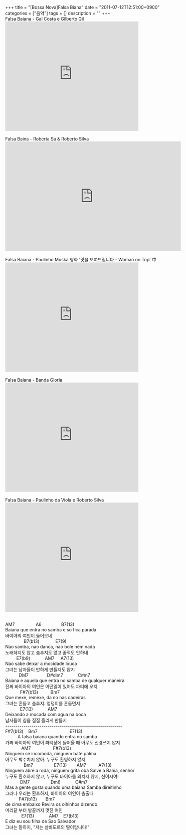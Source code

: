 +++
title = "[Bossa Nova]Falsa Biana"
date = "2011-07-12T12:51:00+0900"
categories = ["음악"]
tags = []
description = ""
+++
<span class="copyright_entry" style="display:block;" title="[Bossa Nova]Falsa Biana@@**@@http://shed.egloos.com/3690582"></span>Falsa Baiana - Gal Costa e Gilberto Gil
<br>
<embed src="http://www.youtube.com/v/AtjwyclBRDE?version=3&amp;hl=en_US" type="application/x-shockwave-flash" width="425" height="349" allowscriptaccess="always" allowfullscreen="true">
<br>
<br>Falsa Baina - Roberta Sá &amp; Roberto Silva
<br>
<embed src="http://www.youtube.com/v/xv4YT2c9TxY?version=3&amp;hl=en_US" type="application/x-shockwave-flash" width="560" height="349" allowscriptaccess="always" allowfullscreen="true">
<br>
<br>Falsa Baiana - Paulinho Moska 영화 '맛을 보여드립니다 - Woman on Top' 中
<br>
<embed src="http://www.youtube.com/v/fGXLYIOreXA?version=3&amp;hl=en_US" type="application/x-shockwave-flash" width="425" height="349" allowscriptaccess="always" allowfullscreen="true">
<br>
<br>Falsa Baiana - Banda Gloria
<br>
<embed src="http://www.youtube.com/v/_W5L_7m_o3s?version=3&amp;hl=en_US" type="application/x-shockwave-flash" width="425" height="349" allowscriptaccess="always" allowfullscreen="true">
<br>
<br>Falsa Baiana - Paulinho da Viola e Roberto Silva
<br>
<embed src="http://www.youtube.com/v/tM-u-EwQaGc?version=3&amp;hl=en_US" type="application/x-shockwave-flash" width="425" height="349" allowscriptaccess="always" allowfullscreen="true">
<br>
<br>
<div>
 AM7 &nbsp; &nbsp; &nbsp; &nbsp; &nbsp; &nbsp; &nbsp; &nbsp; A6 &nbsp; &nbsp; &nbsp; &nbsp; &nbsp; &nbsp; &nbsp; &nbsp;B7(13)&nbsp;
</div>
<div>
 Baiana que entra no samba e so fica parada
</div>
<div>
 바이아의 여인이 들어오네
</div>
<div>
 &nbsp; &nbsp; &nbsp; &nbsp; &nbsp; &nbsp; &nbsp; &nbsp;B7(b13) &nbsp; &nbsp; &nbsp; &nbsp; &nbsp; &nbsp; E7(9)&nbsp;
</div>
<div>
 Nao samba, nao danca, nao bole nem nada
</div>
<div>
 노래하지도 않고 춤추지도 않고 꿈적도 안하네
</div>
<div>
 &nbsp; &nbsp; &nbsp; &nbsp; &nbsp;E7(b9) &nbsp; &nbsp; &nbsp; &nbsp; &nbsp; &nbsp;AM7 &nbsp; &nbsp; A7(13)&nbsp;
</div>
<div>
 Nao sabe deixar a mocidade louca
</div>
<div>
 그녀는 남자들이 반하게 만들지도 않지
</div>
<div>
 &nbsp; &nbsp; &nbsp; &nbsp; &nbsp; &nbsp;DM7 &nbsp; &nbsp; &nbsp; &nbsp; &nbsp; &nbsp; &nbsp; D#dim7 &nbsp; &nbsp; &nbsp; &nbsp; &nbsp; &nbsp;C#m7
</div>
<div>
 Baiana e aquela que entra no samba de qualquer maneira
</div>
<div>
 진짜 바이아의 여인은 어떤일이 있어도 파티에 오지
</div>
<div>
 &nbsp; &nbsp; &nbsp; &nbsp; &nbsp; &nbsp; F#7(b13) &nbsp; &nbsp; &nbsp; &nbsp; &nbsp;Bm7
</div>
<div>
 Que mexe, remexe, da no nas cadeiras
</div>
<div>
 그녀는 흔들고 춤추지. 엉덩이를 흔들면서
</div>
<div>
 &nbsp; &nbsp; &nbsp; &nbsp; &nbsp; &nbsp; E7(13) &nbsp; &nbsp; &nbsp; &nbsp; &nbsp; &nbsp;AM7 &nbsp; &nbsp;&nbsp;
</div>
<div>
 Deixando a mocada com agua na boca
</div>
<div>
 남자들이 침을 질질 흘리게 만들지
</div>
<div>
 ----------------------------------------------------------
</div>
<div>
 F#7(b13) &nbsp; &nbsp;Bm7 &nbsp; &nbsp; &nbsp; &nbsp; &nbsp; &nbsp; &nbsp; &nbsp; &nbsp; &nbsp; &nbsp; &nbsp; &nbsp;E7(13)
</div>
<div>
 &nbsp; &nbsp; &nbsp; &nbsp; &nbsp; A falsa baiana quando entra no samba
</div>
<div>
 가짜 바이아의 여인이 파티장에 들어올 때 아무도 신경쓰지 않지&nbsp;
</div>
<div>
 &nbsp; &nbsp; &nbsp; &nbsp; &nbsp; &nbsp; &nbsp;AM7 &nbsp; &nbsp; &nbsp; &nbsp; &nbsp; &nbsp; &nbsp; &nbsp; &nbsp;F#7(b13)
</div>
<div>
 Ninguem se incomoda, ninguem bate palma
</div>
<div>
 아무도 박수치지 않아. 누구도 환영하지 않지
</div>
<div>
 &nbsp; &nbsp; &nbsp; &nbsp; &nbsp; &nbsp; &nbsp; &nbsp;Bm7 &nbsp; &nbsp; &nbsp; &nbsp; &nbsp; &nbsp; &nbsp; &nbsp; E7(13) &nbsp; &nbsp; &nbsp; &nbsp;AM7 &nbsp; &nbsp; &nbsp; &nbsp; &nbsp;A7(13)
</div>
<div>
 Ninguem abre a roda, ninguem grita oba Salve a Bahia, senhor
</div>
<div>
 누구도 환호하지 않고, 누구도 바이아를 외치지 않지, 신이시여!
</div>
<div>
 &nbsp; &nbsp; &nbsp; &nbsp; &nbsp; &nbsp; DM7 &nbsp; &nbsp; &nbsp; &nbsp; &nbsp; &nbsp; &nbsp; &nbsp; Dm6 &nbsp; &nbsp; &nbsp; &nbsp; &nbsp; &nbsp;C#m7
</div>
<div>
 Mas a gente gosta quando uma baiana Samba direitinho
</div>
<div>
 그러나 우리는 환호하지, 바이아의 여인이 춤출때
</div>
<div>
 &nbsp; &nbsp; &nbsp; &nbsp; &nbsp; &nbsp;F#7(b13) &nbsp; &nbsp; &nbsp; Bm7
</div>
<div>
 de cima embaixo Revira os olhinhos dizendo
</div>
<div>
 머리끝 부터 발끝까지 멋진 여인
</div>
<div>
 &nbsp; &nbsp; &nbsp; &nbsp; &nbsp; &nbsp; &nbsp;E7(13) &nbsp; &nbsp; &nbsp; &nbsp; &nbsp; &nbsp;AM7 &nbsp; &nbsp;E7(b13)
</div>
<div>
 E diz eu sou filha de Sao Salvador
</div>
<div>
 그녀는 말하지, "저는 살바도르의 딸이랍니다!"
</div> 
<!--
       <rdf:RDF xmlns:rdf="http://www.w3.org/1999/02/22-rdf-syntax-ns#"
		    xmlns:dc="http://purl.org/dc/elements/1.1/"
		    xmlns:trackback="http://madskills.com/public/xml/rss/module/trackback/">
       <rdf:Description
	        rdf:about="http://shed.egloos.com/3690582"
	        dc:identifier="http://shed.egloos.com/3690582"
	        dc:title="[Bossa Nova]Falsa Biana"
	        trackback:ping="http://shed.egloos.com/tb/3690582"/>
       </rdf:RDF>
       -->

<ul></ul>